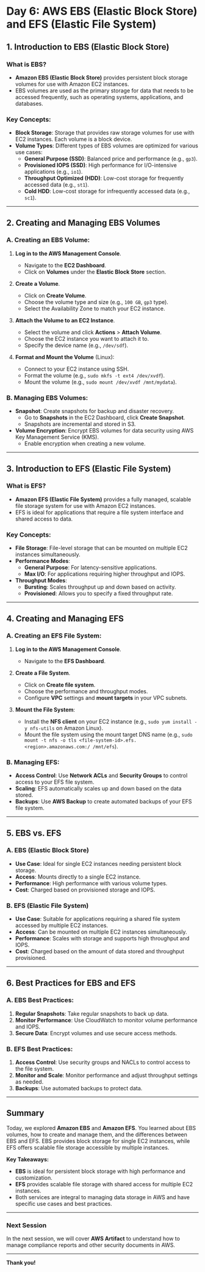 # Day 6: AWS EBS (Elastic Block Store) and EFS (Elastic File System)

## 1. Introduction to EBS (Elastic Block Store)

### What is EBS?
- **Amazon EBS (Elastic Block Store)** provides persistent block storage volumes for use with Amazon EC2 instances.
- EBS volumes are used as the primary storage for data that needs to be accessed frequently, such as operating systems, applications, and databases.

### Key Concepts:
- **Block Storage**: Storage that provides raw storage volumes for use with EC2 instances. Each volume is a block device.
- **Volume Types**: Different types of EBS volumes are optimized for various use cases:
  - **General Purpose (SSD)**: Balanced price and performance (e.g., `gp3`).
  - **Provisioned IOPS (SSD)**: High performance for I/O-intensive applications (e.g., `io1`).
  - **Throughput Optimized (HDD)**: Low-cost storage for frequently accessed data (e.g., `st1`).
  - **Cold HDD**: Low-cost storage for infrequently accessed data (e.g., `sc1`).

---

## 2. Creating and Managing EBS Volumes

### A. Creating an EBS Volume:
1. **Log in to the AWS Management Console**.
   - Navigate to the **EC2 Dashboard**.
   - Click on **Volumes** under the **Elastic Block Store** section.

2. **Create a Volume**.
   - Click on **Create Volume**.
   - Choose the volume type and size (e.g., `100 GB`, `gp3` type).
   - Select the Availability Zone to match your EC2 instance.

3. **Attach the Volume to an EC2 Instance**.
   - Select the volume and click **Actions** > **Attach Volume**.
   - Choose the EC2 instance you want to attach it to.
   - Specify the device name (e.g., `/dev/sdf`).

4. **Format and Mount the Volume** (Linux):
   - Connect to your EC2 instance using SSH.
   - Format the volume (e.g., `sudo mkfs -t ext4 /dev/xvdf`).
   - Mount the volume (e.g., `sudo mount /dev/xvdf /mnt/mydata`).

### B. Managing EBS Volumes:
- **Snapshot**: Create snapshots for backup and disaster recovery.
  - Go to **Snapshots** in the EC2 Dashboard, click **Create Snapshot**.
  - Snapshots are incremental and stored in S3.
- **Volume Encryption**: Encrypt EBS volumes for data security using AWS Key Management Service (KMS).
  - Enable encryption when creating a new volume.

---

## 3. Introduction to EFS (Elastic File System)

### What is EFS?
- **Amazon EFS (Elastic File System)** provides a fully managed, scalable file storage system for use with Amazon EC2 instances.
- EFS is ideal for applications that require a file system interface and shared access to data.

### Key Concepts:
- **File Storage**: File-level storage that can be mounted on multiple EC2 instances simultaneously.
- **Performance Modes**:
  - **General Purpose**: For latency-sensitive applications.
  - **Max I/O**: For applications requiring higher throughput and IOPS.
- **Throughput Modes**:
  - **Bursting**: Scales throughput up and down based on activity.
  - **Provisioned**: Allows you to specify a fixed throughput rate.

---

## 4. Creating and Managing EFS

### A. Creating an EFS File System:
1. **Log in to the AWS Management Console**.
   - Navigate to the **EFS Dashboard**.

2. **Create a File System**.
   - Click on **Create file system**.
   - Choose the performance and throughput modes.
   - Configure **VPC** settings and **mount targets** in your VPC subnets.

3. **Mount the File System**:
   - Install the **NFS client** on your EC2 instance (e.g., `sudo yum install -y nfs-utils` on Amazon Linux).
   - Mount the file system using the mount target DNS name (e.g., `sudo mount -t nfs -o tls <file-system-id>.efs.<region>.amazonaws.com:/ /mnt/efs`).

### B. Managing EFS:
- **Access Control**: Use **Network ACLs** and **Security Groups** to control access to your EFS file system.
- **Scaling**: EFS automatically scales up and down based on the data stored.
- **Backups**: Use **AWS Backup** to create automated backups of your EFS file system.

---

## 5. EBS vs. EFS

### A. EBS (Elastic Block Store)
- **Use Case**: Ideal for single EC2 instances needing persistent block storage.
- **Access**: Mounts directly to a single EC2 instance.
- **Performance**: High performance with various volume types.
- **Cost**: Charged based on provisioned storage and IOPS.

### B. EFS (Elastic File System)
- **Use Case**: Suitable for applications requiring a shared file system accessed by multiple EC2 instances.
- **Access**: Can be mounted on multiple EC2 instances simultaneously.
- **Performance**: Scales with storage and supports high throughput and IOPS.
- **Cost**: Charged based on the amount of data stored and throughput provisioned.

---

## 6. Best Practices for EBS and EFS

### A. EBS Best Practices:
1. **Regular Snapshots**: Take regular snapshots to back up data.
2. **Monitor Performance**: Use CloudWatch to monitor volume performance and IOPS.
3. **Secure Data**: Encrypt volumes and use secure access methods.

### B. EFS Best Practices:
1. **Access Control**: Use security groups and NACLs to control access to the file system.
2. **Monitor and Scale**: Monitor performance and adjust throughput settings as needed.
3. **Backups**: Use automated backups to protect data.

---

## Summary
Today, we explored **Amazon EBS** and **Amazon EFS**. You learned about EBS volumes, how to create and manage them, and the differences between EBS and EFS. EBS provides block storage for single EC2 instances, while EFS offers scalable file storage accessible by multiple instances.

**Key Takeaways:**
- **EBS** is ideal for persistent block storage with high performance and customization.
- **EFS** provides scalable file storage with shared access for multiple EC2 instances.
- Both services are integral to managing data storage in AWS and have specific use cases and best practices.

---

### Next Session
In the next session, we will cover **AWS Artifact** to understand how to manage compliance reports and other security documents in AWS.

---

**Thank you!**
